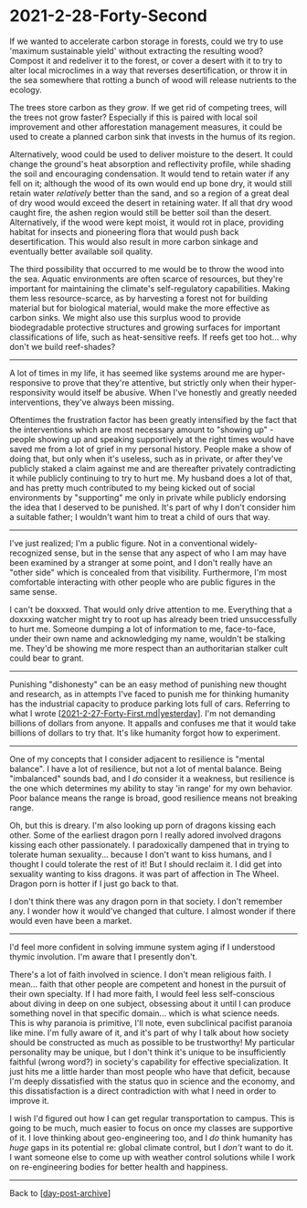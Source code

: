 # 2021-2-28-Forty-Second

If we wanted to accelerate carbon storage in forests, could we try to use 'maximum sustainable yield' without extracting the resulting wood?  Compost it and redeliver it to the forest, or cover a desert with it to try to alter local microclimes in a way that reverses desertification, or throw it in the sea somewhere that rotting a bunch of wood will release nutrients to the ecology.

The trees store carbon as they *grow*.  If we get rid of competing trees, will the trees not grow faster?  Especially if this is paired with local soil improvement and other afforestation management measures, it could be used to create a planned carbon sink that invests in the humus of its region.

Alternatively, wood could be used to deliver moisture to the desert.  It could change the ground's heat absorption and reflectivity profile, while shading the soil and encouraging condensation.  It would tend to retain water if any fell on it; although the wood of its own would end up bone dry, it would still retain water *relatively* better than the sand, and so a region of a great deal of dry wood would exceed the desert in retaining water.  If all that dry wood caught fire, the ashen region would still be better soil than the desert.  Alternatively, if the wood were kept moist, it would rot in place, providing habitat for insects and pioneering flora that would push back desertification.  This would also result in more carbon sinkage and eventually better available soil quality.

The third possibility that occurred to me would be to throw the wood into the sea.  Aquatic environments are often scarce of resources, but they're important for maintaining the climate's self-regulatory capabilities.  Making them less resource-scarce, as by harvesting a forest not for building material but for biological material, would make the more effective as carbon sinks.  We might also use this surplus wood to provide biodegradable protective structures and growing surfaces for important classifications of life, such as heat-sensitive reefs.  If reefs get too hot...  why don't we build reef-shades?

---
A lot of times in my life, it has seemed like systems around me are hyper-responsive to prove that they're attentive, but strictly only when their hyper-responsivity would itself be abusive.  When I've honestly and greatly needed interventions, they've always been missing.

Oftentimes the frustration factor has been greatly intensified by the fact that the interventions which are most necessary amount to "showing up" - people showing up and speaking supportively at the right times would have saved me from a lot of grief in my personal history.  People make a show of doing that, but only when it's useless, such as in private, or after they've publicly staked a claim against me and are thereafter privately contradicting it while publicly continuing to try to hurt me.  My husband does a lot of that, and has pretty much contributed to my being kicked out of social environments by "supporting" me only in private while publicly endorsing the idea that I deserved to be punished.  It's part of why I don't consider him a suitable father; I wouldn't want him to treat a child of ours that way.

---
I've just realized; I'm a public figure.  Not in a conventional widely-recognized sense, but in the sense that any aspect of who I am may have been examined by a stranger at some point, and I don't really have an "other side" which is concealed from that visibility.  Furthermore, I'm most comfortable interacting with other people who are public figures in the same sense.

I can't be doxxxed.  That would only drive attention to me.  Everything that a doxxxing watcher might try to root up has already been tried unsuccessfully to hurt me.  Someone dumping a lot of information to me, face-to-face, under their own name and acknowledging my name, wouldn't be stalking me.  They'd be showing me more respect than an authoritarian stalker cult could bear to grant.

---
Punishing "dishonesty" can be an easy method of punishing new thought and research, as in attempts I've faced to punish me for thinking humanity has the industrial capacity to produce parking lots full of cars.  Referring to what I wrote [[2021-2-27-Forty-First.md|yesterday]].  I'm not demanding billions of dollars from anyone.  It appalls and confuses me that it would take billions of dollars to try that.  It's like humanity forgot how to experiment.

---
One of my concepts that I consider adjacent to resilience is "mental balance".  I have a lot of resilience, but not a lot of mental balance.  Being "imbalanced" sounds bad, and I *do* consider it a weakness, but resilience is the one which determines my ability to stay 'in range' for my own behavior.  Poor balance means the range is broad, good resilience means not breaking range.

Oh, but this is dreary.  I'm also looking up porn of dragons kissing each other.  Some of the earliest dragon porn I really adored involved dragons kissing each other passionately.  I paradoxically dampened that in trying to tolerate human sexuality... because I don't want to kiss humans, and I thought I could tolerate the rest of it!  But I should reclaim it.  I did get into sexuality wanting to kiss dragons.  it was part of affection in The Wheel.  Dragon porn is hotter if I just go back to that.

I don't think there was any dragon porn in that society.  I don't remember any.  I wonder how it would've changed that culture.  I almost wonder if there would even have been a market.

---
I'd feel more confident in solving immune system aging if I understood thymic involution.  I'm aware that I presently don't.

There's a lot of faith involved in science.  I don't mean religious faith.  I mean... faith that other people are competent and honest in the pursuit of their own specialty.  If I had more faith, I would feel less self-conscious about diving in deep on one subject, obsessing about it until I can produce something novel in that specific domain... which is what science needs.  This is why paranoia is primitive, I'll note, even subclinical pacifist paranoia like mine.  I'm fully aware of it, and it's part of why I talk about how society should be constructed as much as possible to be trustworthy!  My particular personality may be unique, but I don't think it's unique to be insufficiently faithful (wrong word?) in society's capability for effective specialization.  It just hits me a little harder than most people who have that deficit, because I'm deeply dissatisfied with the status quo in science and the economy, and this dissatisfaction is a direct contradiction with what I need in order to improve it.

I wish I'd figured out how I can get regular transportation to campus.  This is going to be much, much easier to focus on once my classes are supportive of it.  I love thinking about geo-engineering too, and I *do* think humanity has *huge* gaps in its potential re: global climate control, but I *don't* want to do it.  I want someone else to come up with weather control solutions while I work on re-engineering bodies for better health and happiness.

---
Back to [[day-post-archive]]

[//begin]: # "Autogenerated link references for markdown compatibility"
[2021-2-27-Forty-First.md|yesterday]: 2021-2-27-Forty-First.md "2021-2-27-Forty-First"
[day-post-archive]: day-post-archive.md "Day Post Archive"
[//end]: # "Autogenerated link references"